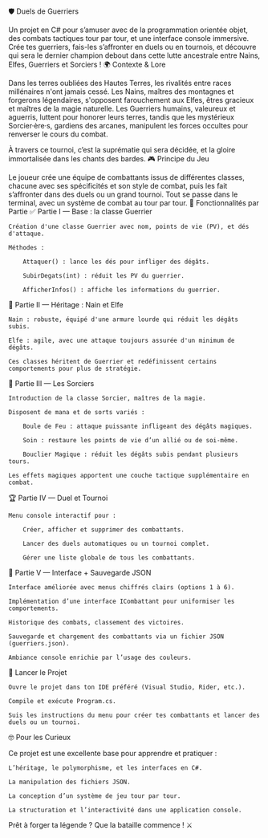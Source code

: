 🛡️ Duels de Guerriers

Un projet en C# pour s’amuser avec de la programmation orientée objet, des combats tactiques tour par tour, et une interface console immersive.
Crée tes guerriers, fais-les s’affronter en duels ou en tournois, et découvre qui sera le dernier champion debout dans cette lutte ancestrale entre Nains, Elfes, Guerriers et Sorciers !
🌍 Contexte & Lore

Dans les terres oubliées des Hautes Terres, les rivalités entre races millénaires n'ont jamais cessé.
Les Nains, maîtres des montagnes et forgerons légendaires, s'opposent farouchement aux Elfes, êtres gracieux et maîtres de la magie naturelle.
Les Guerriers humains, valeureux et aguerris, luttent pour honorer leurs terres, tandis que les mystérieux Sorcier·ère·s, gardiens des arcanes, manipulent les forces occultes pour renverser le cours du combat.

À travers ce tournoi, c’est la suprématie qui sera décidée, et la gloire immortalisée dans les chants des bardes.
🎮 Principe du Jeu

Le joueur crée une équipe de combattants issus de différentes classes, chacune avec ses spécificités et son style de combat, puis les fait s’affronter dans des duels ou un grand tournoi.
Tout se passe dans le terminal, avec un système de combat au tour par tour.
🔧 Fonctionnalités par Partie
✅ Partie I — Base : la classe Guerrier

    Création d'une classe Guerrier avec nom, points de vie (PV), et dés d'attaque.

    Méthodes :

        Attaquer() : lance les dés pour infliger des dégâts.

        SubirDegats(int) : réduit les PV du guerrier.

        AfficherInfos() : affiche les informations du guerrier.

🧝 Partie II — Héritage : Nain et Elfe

    Nain : robuste, équipé d'une armure lourde qui réduit les dégâts subis.

    Elfe : agile, avec une attaque toujours assurée d'un minimum de dégâts.

    Ces classes héritent de Guerrier et redéfinissent certains comportements pour plus de stratégie.

🧙 Partie III — Les Sorciers

    Introduction de la classe Sorcier, maîtres de la magie.

    Disposent de mana et de sorts variés :

        Boule de Feu : attaque puissante infligeant des dégâts magiques.

        Soin : restaure les points de vie d’un allié ou de soi-même.

        Bouclier Magique : réduit les dégâts subis pendant plusieurs tours.

    Les effets magiques apportent une couche tactique supplémentaire en combat.

🏆 Partie IV — Duel et Tournoi

    Menu console interactif pour :

        Créer, afficher et supprimer des combattants.

        Lancer des duels automatiques ou un tournoi complet.

        Gérer une liste globale de tous les combattants.

💾 Partie V — Interface + Sauvegarde JSON

    Interface améliorée avec menus chiffrés clairs (options 1 à 6).

    Implémentation d’une interface ICombattant pour uniformiser les comportements.

    Historique des combats, classement des victoires.

    Sauvegarde et chargement des combattants via un fichier JSON (guerriers.json).

    Ambiance console enrichie par l’usage des couleurs.

🚀 Lancer le Projet

    Ouvre le projet dans ton IDE préféré (Visual Studio, Rider, etc.).

    Compile et exécute Program.cs.

    Suis les instructions du menu pour créer tes combattants et lancer des duels ou un tournoi.

🤓 Pour les Curieux

Ce projet est une excellente base pour apprendre et pratiquer :

    L’héritage, le polymorphisme, et les interfaces en C#.

    La manipulation des fichiers JSON.

    La conception d’un système de jeu tour par tour.

    La structuration et l’interactivité dans une application console.

Prêt à forger ta légende ? Que la bataille commence ! ⚔️